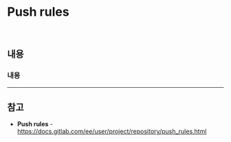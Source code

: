 # Push rules

<br>

## 내용
### 내용

<hr>

## 참고
- **Push rules** - https://docs.gitlab.com/ee/user/project/repository/push_rules.html
